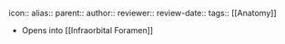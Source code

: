 icon:: 
alias::
parent:: 
author:: 
reviewer::
review-date::
tags:: [[Anatomy]]

- Opens into [[Infraorbital Foramen]]